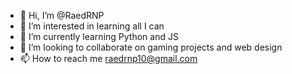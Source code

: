 - 👋 Hi, I’m @RaedRNP
- 👀 I’m interested in learning all I can
- 🌱 I’m currently learning Python and JS
- 💞️ I’m looking to collaborate on gaming projects and web design
- 📫 How to reach me raedrnp10@gmail.com

<!---
RaedRNP/RaedRNP is a ✨ special ✨ repository because its `README.md` (this file) appears on your GitHub profile.
You can click the Preview link to take a look at your changes.
--->
